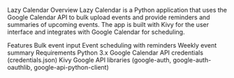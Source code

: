 Lazy Calendar
Overview
Lazy Calendar is a Python application that uses the Google Calendar API to bulk upload events and provide reminders and summaries of upcoming events. The app is built with Kivy for the user interface and integrates with Google Calendar for scheduling.

Features
Bulk event input
Event scheduling with reminders
Weekly event summary
Requirements
Python 3.x
Google Calendar API credentials (credentials.json)
Kivy
Google API libraries (google-auth, google-auth-oauthlib, google-api-python-client)
